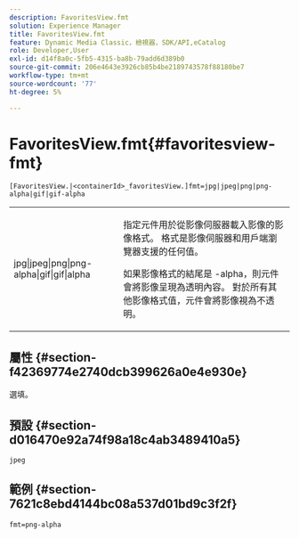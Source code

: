 ```yaml
---
description: FavoritesView.fmt
solution: Experience Manager
title: FavoritesView.fmt
feature: Dynamic Media Classic，檢視器，SDK/API,eCatalog
role: Developer,User
exl-id: d14f8a0c-5fb5-4315-ba8b-79add6d389b0
source-git-commit: 206e4643e3926cb85b4be2189743578f88180be7
workflow-type: tm+mt
source-wordcount: '77'
ht-degree: 5%

---
```


# FavoritesView.fmt{#favoritesview-fmt}

`[FavoritesView.|<containerId>_favoritesView.]fmt=jpg|jpeg|png|png-alpha|gif|gif-alpha`

<table id="table_2B109D2F91E64B5382B31921C3780FA5"> 
 <tbody> 
  <tr> 
   <td colname="col1"> <p><span class="codeph"> jpg|jpeg|png|png-alpha|gif|gif|alpha</span> </p> </td> 
   <td colname="col2"> <p> 指定元件用於從影像伺服器載入影像的影像格式。 格式是影像伺服器和用戶端瀏覽器支援的任何值。 </p> <p>如果影像格式的結尾是<span class="codeph"> -alpha</span>，則元件會將影像呈現為透明內容。 對於所有其他影像格式值，元件會將影像視為不透明。 </p> </td> 
  </tr> 
 </tbody> 
</table>

## 屬性 {#section-f42369774e2740dcb399626a0e4e930e}

選填。

## 預設 {#section-d016470e92a74f98a18c4ab3489410a5}

`jpeg`

## 範例 {#section-7621c8ebd4144bc08a537d01bd9c3f2f}

`fmt=png-alpha`
